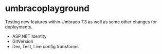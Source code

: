 # umbracoplayground

Testing new features within Umbraco 7.3 as well as some other changes for deployments.

- ASP.NET Identity
- GitVersion
- Dev, Test, Live config transforms

